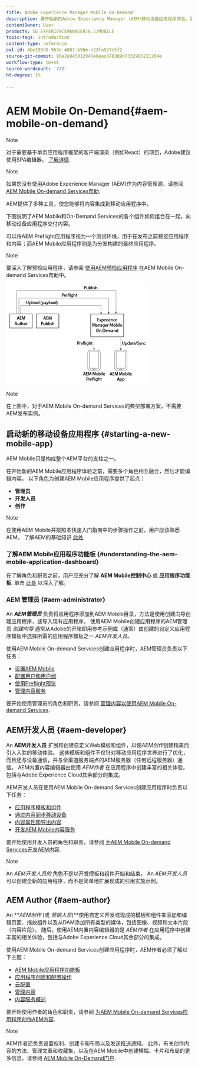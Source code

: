 ```yaml
---
title: Adobe Experience Manager Mobile On-Demand
description: 要开始新的Adobe Experience Manager (AEM)移动设备应用程序体验，需要先凝聚多个角色，然后才能编辑内容。 关注此页面以开始使用AEM Mobile On-Demand Services。
contentOwner: User
products: SG_EXPERIENCEMANAGER/6.5/MOBILE
topic-tags: introduction
content-type: reference
exl-id: 4be199d8-963d-4807-b9bb-e23fa577c5f2
source-git-commit: 96e2e945012046e6eac878389b7332985221204e
workflow-type: tm+mt
source-wordcount: '772'
ht-degree: 1%

---
```


# AEM Mobile On-Demand{#aem-mobile-on-demand}

>[!NOTE]
>
>对于需要基于单页应用程序框架的客户端渲染（例如React）的项目，Adobe建议使用SPA编辑器。 [了解详情](/help/sites-developing/spa-overview.md).

>[!NOTE]
>
>如果您没有使用Adobe Experience Manager (AEM)作为内容管理源，请参阅 [AEM Mobile On-demand Services帮助](https://helpx.adobe.com/digital-publishing-solution/topics.html).

AEM提供了多种工具，使您能够将内容集成到移动应用程序中。

下图说明了AEM Mobile和On-Demand Services的各个组件如何组合在一起，向移动设备应用程序交付内容。

可以将AEM Preflight应用程序视为一个测试环境，用于在发布之前预览应用程序和内容；而AEM Mobile应用程序则是为分发构建的最终应用程序。

>[!NOTE]
>
>要深入了解预检应用程序，请参阅 [使用AEM预检应用程序](https://helpx.adobe.com/digital-publishing-solution/help/preflight-app.html) 在AEM Mobile On-demand Services帮助中。

![chlimage_1-171](assets/chlimage_1-171.png)

>[!NOTE]
>
>在上图中，对于AEM Mobile On-demand Services的典型部署方案，不需要AEM发布实例。

## 启动新的移动设备应用程序 {#starting-a-new-mobile-app}

AEM Mobile只是构成整个AEM平台的支柱之一。

在开始新的AEM Mobile应用程序体验之前，需要多个角色相互融合，然后才能编辑内容。 以下角色为创建AEM Mobile应用程序提供了起点：

* **管理员**
* **开发人员**
* **创作**

>[!NOTE]
>
>在使用AEM Mobile并按照本快速入门指南中的步骤操作之前，用户应该熟悉AEM。 了解AEM的基础知识 [此处](/help/sites-deploying/deploy.md).

### 了解AEM Mobile应用程序功能板 {#understanding-the-aem-mobile-application-dashboard}

在了解角色和职责之前，用户应充分了解 **AEM Mobile控制中心** 或 **应用程序功能板**. 单击 [此处](/help/mobile/mobile-apps-ondemand-application-dashboard.md) 以深入了解。

### AEM 管理员 {#aem-administrator}

An ***AEM管理员*** 负责将应用程序添加到AEM Mobile目录，方法是使用创建向导创建应用程序，或导入现有应用程序。 使用AEM Mobile创建应用程序的AEM管理员 *创建向导* 通常从Adobe的开箱即用参考示例或（通常）由创建的自定义应用程序模板中选择所需的应用程序模板之一 *AEM开发人员。*

使用AEM Mobile On-demand Services创建应用程序时，AEM管理员负责以下任务：

* [设置AEM Mobile](/help/mobile/aem-mobile-setup.md)
* [配置用户和用户组](/help/mobile/aem-mobile-configure-users.md)
* [使用Preflight预览](/help/mobile/aem-mobile-manage-ondemand-services.md)
* [管理内容服务](/help/mobile/developing-content-services.md)

要开始使用管理员的角色和职责，请参阅 [管理内容以使用AEM Mobile On-demand Services](/help/mobile/aem-mobile.md).

## AEM开发人员 {#aem-developer}

An **AEM开发人员** 扩展和创建自定义Web模板和组件，以使*AEM创作*创建精美而引人入胜的移动体验。 这些模板和组件不仅针对移动应用程序世界进行了优化，而且还与设备通信，并与全渠道服务端点的AEM服务器（任何远程服务器）通信。 AEM内置内容编辑器由使用 *AEM作者* 在应用程序中创建丰富的相关体验，包括与Adobe Experience Cloud其余部分的集成。

AEM开发人员在使用AEM Mobile On-demand Services创建应用程序时负责以下任务：

* [应用程序模板和组件](/help/mobile/app-templates-and-components1.md)
* [通过内容同步移动设备](/help/mobile/mobile-ondemand-contentsync.md)
* [内容属性和导出内容](/help/mobile/on-demand-content-properties-exporting.md)
* [开发AEM Mobile内容服务](/help/mobile/developing-content-services.md)

要开始使用开发人员的角色和职责，请参阅 [为AEM Mobile On-demand Services开发AEM内容](/help/mobile/aem-mobile-on-demand.md).

>[!NOTE]
>
>An *AEM开发人员的* 角色不是以开发模板和组件开始和结束。 An *AEM开发人员* 可以创建全新的应用程序，而不是简单地扩展现成的引用实施示例。

## AEM Author {#aem-author}

An ***AEM创作* (或 *营销人员*)**使用自定义开发或现成的模板和组件来添加和编辑页面、拖放组件以及从DAM添加所有类型的媒体，包括图像、视频和文本片段（内容片段）。 随后，使用AEM内置内容编辑器的是 *AEM作者* 在应用程序中创建丰富的相关体验，包括与Adobe Experience Cloud其余部分的集成。

使用AEM Mobile On-demand Services创建应用程序时，AEM作者必须了解以下主题：

* [AEM Mobile应用程序功能板](/help/mobile/mobile-apps-ondemand-application-dashboard.md)
* [应用程序创建和配置操作](/help/mobile/mobile-apps-ondemand-application-create-configure-action.md)
* [云配置](/help/mobile/mobile-on-demand-associating-an-on-demand-app-to-cloud-configuration.md)
* [管理内容](/help/mobile/mobile-apps-ondemand-manage-content-ondemand.md)
* [内容服务概述](/help/mobile/develop-content-as-a-service.md)

要开始使用作者的角色和职责，请参阅 [为AEM Mobile On-demand Services应用程序创作AEM内容](/help/mobile/mobile-apps-ondemand.md).

>[!NOTE]
>
>AEM作者还负责设置权利、创建卡和布局以及发送推送通知。 此外，有关创作内容的方法、管理文章和收藏集，以及在AEM Mobile中创建横幅、卡片和布局的更多信息，请参阅 [AEM Mobile On-Demand门户](https://helpx.adobe.com/digital-publishing-solution/topics.html#dynamicpod_reference_2).
